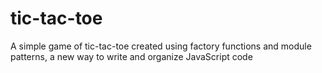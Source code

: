 # tic-tac-toe
A simple game of tic-tac-toe created using factory functions and module patterns, a new way to write and organize JavaScript code

